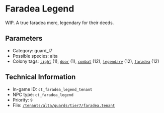 # Faradea Legend

WIP. A true faradea merc, legendary for their deeds.

## Parameters

- Category: guard_l7
- Possible species: alta
- Colony tags: [`light`](https://ceterai.github.io/MyEnternia/Wiki/Tags/Light) (1), [`door`](https://ceterai.github.io/MyEnternia/Wiki/Tags/Door) (1), [`combat`](https://ceterai.github.io/MyEnternia/Wiki/Tags/Combat) (12), [`legendary`](https://ceterai.github.io/MyEnternia/Wiki/Tags/Legendary) (12), [`faradea`](https://ceterai.github.io/MyEnternia/Wiki/Tags/Faradea) (12)

## Technical Information

- In-game ID: `ct_faradea_legend_tenant`
- NPC type: `ct_faradea_legend`
- Priority: `9`
- File: [`/tenants/alta/guards/tier7/faradea.tenant`](https://github.com/Ceterai/Enternia/blob/main/tenants/alta/guards/tier7/faradea.tenant)
